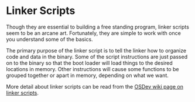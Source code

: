 # Linker Scripts

Though they are essential to building a free standing program, linker
scripts seem to be an arcane art. Fortunately, they are simple to
work with once you understand some of the basics.

The primary purpose of the linker script is to tell the linker how to
organize code and data in the binary. Some of the script instructions
are just passed on to the binary so that the boot loader will load 
things to the desired locations in memory. Other instructions will cause
some functions to be grouped together or apart in memory, depending
on what we want.

More detail about linker scripts can be read from the
[OSDev wiki page on linker scripts](http://wiki.osdev.org/Linker_Scripts).

